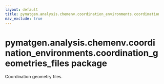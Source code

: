 ```yaml
---
layout: default
title: pymatgen.analysis.chemenv.coordination_environments.coordination_geometries_files.md
nav_exclude: true
---
```


# pymatgen.analysis.chemenv.coordination_environments.coordination_geometries_files package

Coordination geometry files.